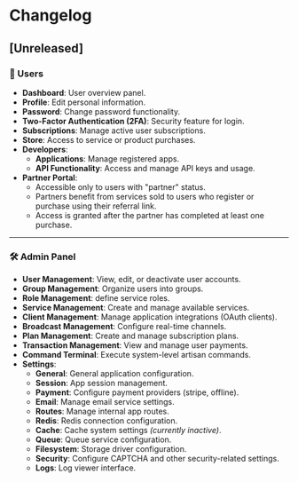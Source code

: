 # Changelog

## [Unreleased]

### 👤 Users

- **Dashboard**: User overview panel.
- **Profile**: Edit personal information.
- **Password**: Change password functionality.
- **Two-Factor Authentication (2FA)**: Security feature for login.
- **Subscriptions**: Manage active user subscriptions.
- **Store**: Access to service or product purchases.
- **Developers**:
  - **Applications**: Manage registered apps.
  - **API Functionality**: Access and manage API keys and usage.
- **Partner Portal**:
  - Accessible only to users with "partner" status.
  - Partners benefit from services sold to users who register or purchase using their referral link.
  - Access is granted after the partner has completed at least one purchase.

---

### 🛠️ Admin Panel

- **User Management**: View, edit, or deactivate user accounts.
- **Group Management**: Organize users into groups.
- **Role Management**:  define service roles.
- **Service Management**: Create and manage available services.
- **Client Management**: Manage application integrations (OAuth clients).
- **Broadcast Management**: Configure real-time channels.
- **Plan Management**: Create and manage subscription plans.
- **Transaction Management**: View and manage user payments.
- **Command Terminal**: Execute system-level artisan commands.
- **Settings**:
  - **General**: General application configuration.
  - **Session**: App session management.
  - **Payment**: Configure payment providers (stripe, offline).
  - **Email**: Manage email service settings. 
  - **Routes**: Manage internal app routes.
  - **Redis**: Redis connection configuration.
  - **Cache**: Cache system settings *(currently inactive)*.
  - **Queue**: Queue service configuration.
  - **Filesystem**: Storage driver configuration.
  - **Security**: Configure CAPTCHA and other security-related settings.
  - **Logs**: Log viewer interface.